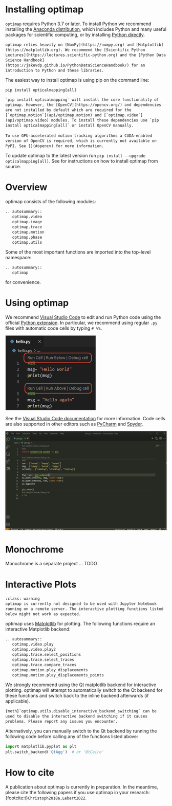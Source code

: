 # Installing optimap

``optimap`` requires Python 3.7 or later. To install Python we recommend installing the [Anaconda distribution](https://www.anaconda.com/distribution/), which includes Python and many useful packages for scientific computing, or by installing [Python directly](https://code.visualstudio.com/docs/python/python-tutorial#_install-a-python-interpreter).

```{tip}
optimap relies heavily on [NumPy](https://numpy.org) and [Matplotlib](https://matplotlib.org). We recommend the [Scientific Python Lectures](https://lectures.scientific-python.org) and the [Python Data Science Handbook](https://jakevdp.github.io/PythonDataScienceHandbook/) for an introduction to Python and these libraries.
```

The easiest way to install optimap is using pip on the command line:

```{code-block} bash
pip install opticalmapping[all]
```

```{note}
`pip install opticalmapping` will install the core functionality of optimap. However, the [OpenCV](https://opencv.org/) and dependencies are not installed by default which are required for the [`optimap.motion`](api/optimap.motion) and [`optimap.video`](api/optimap.video) modules. To install these dependencies use `pip install opticalmapping[all]` or install OpenCV manually.

To use GPU-accelerated motion tracking algorithms a CUDA-enabled version of OpenCV is required, which is currently not available on PyPI. See [](#opencv) for more information.
```
To update optimap to the latest version run `pip install --upgrade opticalmapping[all]`. See [](#development) for instructions on how to install optimap from source.

# Overview

optimap consists of the following modules:

```{eval-rst}
.. autosummary::
   optimap.video
   optimap.image
   optimap.trace
   optimap.motion
   optimap.phase
   optimap.utils
```

Some of the most important functions are imported into the top-level namespace:

```{eval-rst}
.. autosummary::
   optimap
```

for convenience.

# Using optimap

We recommend [Visual Studio Code](https://code.visualstudio.com) to edit and run Python code using the official [Python extension](https://marketplace.visualstudio.com/items?itemName=ms-python.python). In particular, we recommend using regular `.py` files  with automatic code cells by typing `# %%`.

![code cells](_static/vscode-code-cells.png)

See the [Visual Studio Code documentation](https://code.visualstudio.com/docs/python/jupyter-support-py) for more information. Code cells are also supported in other editors such as [PyCharm](https://www.jetbrains.com/pycharm/) and [Spyder](https://www.spyder-ide.org/).

![plot viewer](_static/vscode-plot-viewer.gif)

# Monochrome
Monochrome is a separate project ... TODO

# Interactive Plots
```{admonition} Working with remote Jupyter notebooks
:class: warning
optimap is currently not designed to be used with Jupyter Notebook running on a remote server. The interactive plotting functions listed below might not work as expected.
```

optimap uses [Matplotlib](https://matplotlib.org/) for plotting. The following functions require an interactive Matplotlib backend:
```{eval-rst}
.. autosummary::
   optimap.video.play
   optimap.video.play2
   optimap.trace.select_positions
   optimap.trace.select_traces
   optimap.trace.compare_traces
   optimap.motion.play_displacements
   optimap.motion.play_displacements_points
```

We strongly recommend using the Qt matplotlib backend for interactive plotting. optimap will attempt to automatically switch to the Qt backend for these functions and switch back to the inline backend afterwards (if applicable).

```{note}
{meth}`optimap.utils.disable_interactive_backend_switching` can be used to disable the interactive backend switching if it causes problems. Please report any issues you encounter.
```

Alternatively, you can manually switch to the Qt backend by running the following code before calling any of the functions listed above:

```python
import matplotlib.pyplot as plt
plt.switch_backend('QtAgg')  # or 'QtCairo'
```

# How to cite

A publication about optimap is currently in preparation. In the meantime, please cite the following papers if you use optimap in your research: {footcite:t}`Christoph2018a,Lebert2022`.

```{footbibliography}
```